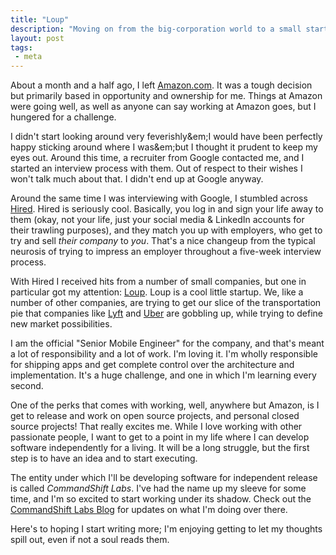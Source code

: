```yaml
---
title: "Loup"
description: "Moving on from the big-corporation world to a small startup"
layout: post
tags:
 - meta
---
```

About a month and a half ago, I left [Amazon.com][amazon]. It was a tough decision but primarily based in opportunity and ownership for me. Things at Amazon were going well, as well as anyone can say working at Amazon goes, but I hungered for a challenge.

I didn't start looking around very feverishly&em;I would have been perfectly happy sticking around where I was&em;but I thought it prudent to keep my eyes out. Around this time, a recruiter from Google contacted me, and I started an interview process with them. Out of respect to their wishes I won't talk much about that. I didn't end up at Google anyway.

Around the same time I was interviewing with Google, I stumbled across [Hired][hired]. Hired is seriously cool. Basically, you log in and sign your life away to them (okay, not your life, just your social media &amp; LinkedIn accounts for their trawling purposes), and they match you up with employers, who get to try and sell _their company_ to _you_. That's a nice changeup from the typical neurosis of trying to impress an employer throughout a five-week interview process.

With Hired I received hits from a number of small companies, but one in particular got my attention: [Loup][loup]. Loup is a cool little startup. We, like a number of other companies, are trying to get our slice of the transportation pie that companies like [Lyft][lyft] and [Uber][uber] are gobbling up, while trying to define new market possibilities.

I am the official "Senior Mobile Engineer" for the company, and that's meant a lot of responsibility and a lot of work. I'm loving it. I'm wholly responsible for shipping apps and get complete control over the architecture and implementation. It's a huge challenge, and one in which I'm learning every second.

One of the perks that comes with working, well, anywhere but Amazon, is I get to release and work on open source projects, and personal closed source projects! That really excites me. While I love working with other passionate people, I want to get to a point in my life where I can develop software independently for a living. It will be a long struggle, but the first step is to have an idea and to start executing.

The entity under which I'll be developing software for independent release is called _CommandShift Labs_. I've had the name up my sleeve for some time, and I'm so excited to start working under its shadow. Check out the [CommandShift Labs Blog][commandshift] for updates on what I'm doing over there.

Here's to hoping I start writing more; I'm enjoying getting to let my thoughts spill out, even if not a soul reads them.


[amazon]: https://amazon.com/ "Amazon.com: The World's Biggest Online Marketplace"
[hired]: https://hired.com/ "Hired: 10 Minutes Could Get You 10 Job Offers from Top Tech Companies"
[loup]: https://loupapp.com/ "Loup: Redefining Local Transportation"
[lyft]: https://lyft.com/ "Lyft: Your Friend With a Car"
[uber]: https://uber.com/ "Uber: Your Ride On Demand"
[commandshift]: https://blog.commandshiftlabs.com/ "Announcements, stories, and information about CommandShift Labs."